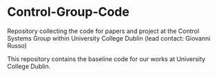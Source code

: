 # Control-Group-Code
Repository collecting the code for papers and project at the Control Systems Group within University College Dublin (lead contact: Giovanni Russo)

This repository contains the baseline code for our works at University College Dublin.
